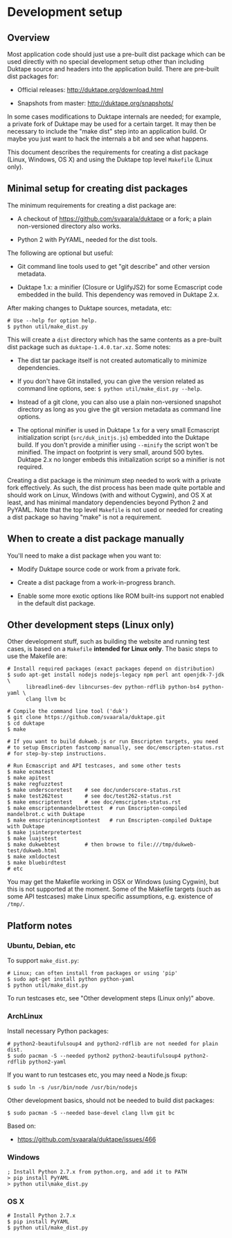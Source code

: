 # Development setup

## Overview

Most application code should just use a pre-built dist package which can be
used directly with no special development setup other than including Duktape
source and headers into the application build.  There are pre-built dist
packages for:

* Official releases: http://duktape.org/download.html

* Snapshots from master: http://duktape.org/snapshots/

In some cases modifications to Duktape internals are needed; for example, a
private fork of Duktape may be used for a certain target.  It may then be
necessary to include the "make dist" step into an application build.  Or
maybe you just want to hack the internals a bit and see what happens.

This document describes the requirements for creating a dist package (Linux,
Windows, OS X) and using the Duktape top level `Makefile` (Linux only).

## Minimal setup for creating dist packages

The minimum requirements for creating a dist package are:

* A checkout of https://github.com/svaarala/duktape or a fork; a plain
  non-versioned directory also works.

* Python 2 with PyYAML, needed for the dist tools.

The following are optional but useful:

* Git command line tools used to get "git describe" and other version
  metadata.

* Duktape 1.x: a minifier (Closure or UglifyJS2) for some Ecmascript code
  embedded in the build.  This dependency was removed in Duktape 2.x.

After making changes to Duktape sources, metadata, etc:

```
# Use --help for option help.
$ python util/make_dist.py
```

This will create a `dist` directory which has the same contents as a pre-built
dist package such as `duktape-1.4.0.tar.xz`.  Some notes:

* The dist tar package itself is not created automatically to minimize
  dependencies.

* If you don't have Git installed, you can give the version related as command
  line options, see: `$ python util/make_dist.py --help`.

* Instead of a git clone, you can also use a plain non-versioned snapshot
  directory as long as you give the git version metadata as command line
  options.

* The optional minifier is used in Duktape 1.x for a very small Ecmascript
  initialization script (`src/duk_initjs.js`) embedded into the Duktape build.
  If you don't provide a minifier using `--minify` the script won't be
  minified.  The impact on footprint is very small, around 500 bytes.
  Duktape 2.x no longer embeds this initialization script so a minifier is
  not required.

Creating a dist package is the minimum step needed to work with a private fork
effectively.  As such, the dist process has been made quite portable and should
work on Linux, Windows (with and without Cygwin), and OS X at least, and has
minimal mandatory dependencies beyond Python 2 and PyYAML.  Note that the top
level `Makefile` is not used or needed for creating a dist package so having
"make" is not a requirement.

## When to create a dist package manually

You'll need to make a dist package when you want to:

* Modify Duktape source code or work from a private fork.

* Create a dist package from a work-in-progress branch.

* Enable some more exotic options like ROM built-ins support not enabled in
  the default dist package.

## Other development steps (Linux only)

Other development stuff, such as building the website and running test cases,
is based on a `Makefile` **intended for Linux only**.  The basic steps to use
the Makefile are:

    # Install required packages (exact packages depend on distribution)
    $ sudo apt-get install nodejs nodejs-legacy npm perl ant openjdk-7-jdk \
          libreadline6-dev libncurses-dev python-rdflib python-bs4 python-yaml \
          clang llvm bc

    # Compile the command line tool ('duk')
    $ git clone https://github.com/svaarala/duktape.git
    $ cd duktape
    $ make

    # If you want to build dukweb.js or run Emscripten targets, you need
    # to setup Emscripten fastcomp manually, see doc/emscripten-status.rst
    # for step-by-step instructions.

    # Run Ecmascript and API testcases, and some other tests
    $ make ecmatest
    $ make apitest
    $ make regfuzztest
    $ make underscoretest    # see doc/underscore-status.rst
    $ make test262test       # see doc/test262-status.rst
    $ make emscriptentest    # see doc/emscripten-status.rst
    $ make emscriptenmandelbrottest  # run Emscripten-compiled mandelbrot.c with Duktape
    $ make emscripteninceptiontest   # run Emscripten-compiled Duktape with Duktape
    $ make jsinterpretertest
    $ make luajstest
    $ make dukwebtest        # then browse to file:///tmp/dukweb-test/dukweb.html
    $ make xmldoctest
    $ make bluebirdtest
    # etc

You may get the Makefile working in OSX or Windows (using Cygwin), but this is
not supported at the moment.  Some of the Makefile targets (such as some API
testcases) make Linux specific assumptions, e.g. existence of `/tmp/`.

## Platform notes

### Ubuntu, Debian, etc

To support `make_dist.py`:

```
# Linux; can often install from packages or using 'pip'
$ sudo apt-get install python python-yaml
$ python util/make_dist.py
```

To run testcases etc, see "Other development steps (Linux only)" above.

### ArchLinux

Install necessary Python packages:

```
# python2-beautifulsoup4 and python2-rdflib are not needed for plain dist.
$ sudo pacman -S --needed python2 python2-beautifulsoup4 python2-rdflib python2-yaml
```

If you want to run testcases etc, you may need a Node.js fixup:

```
$ sudo ln -s /usr/bin/node /usr/bin/nodejs
```

Other development basics, should not be needed to build dist packages:

```
$ sudo pacman -S --needed base-devel clang llvm git bc
```

Based on:

* https://github.com/svaarala/duktape/issues/466

### Windows

```
; Install Python 2.7.x from python.org, and add it to PATH
> pip install PyYAML
> python util\make_dist.py
```

### OS X

```
# Install Python 2.7.x
$ pip install PyYAML
$ python util/make_dist.py
```
